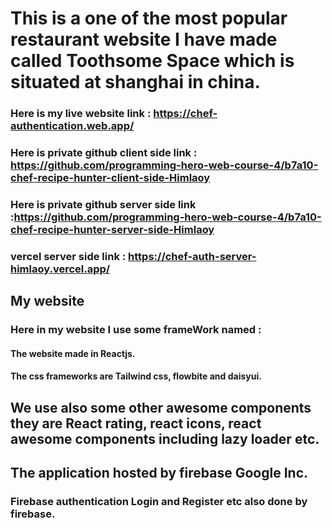 # This is a one of the most popular restaurant website I have made called Toothsome Space which is situated at shanghai in china.

### Here is my live website link : https://chef-authentication.web.app/

### Here is private github client side link : https://github.com/programming-hero-web-course-4/b7a10-chef-recipe-hunter-client-side-Himlaoy

### Here is private github server side link :https://github.com/programming-hero-web-course-4/b7a10-chef-recipe-hunter-server-side-Himlaoy

### vercel server side link : https://chef-auth-server-himlaoy.vercel.app/


## My website 

### Here in my website I use some frameWork named :
#### The website made in Reactjs.
#### The css frameworks are Tailwind css, flowbite and daisyui.

## We use also some other awesome components they are React rating, react icons, react awesome components including lazy loader etc.

## The application hosted by firebase Google Inc.
### Firebase authentication Login and Register etc also done by firebase.


